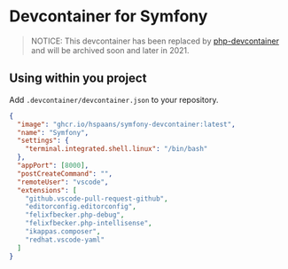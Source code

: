 # Devcontainer for Symfony

> NOTICE: This devcontainer has been replaced by [php-devcontainer](https://github.com/hspaans/php-devcontainer) and will be archived soon and later in 2021.

## Using within you project

Add `.devcontainer/devcontainer.json` to your repository.

```json
{
  "image": "ghcr.io/hspaans/symfony-devcontainer:latest",
  "name": "Symfony",
  "settings": {
    "terminal.integrated.shell.linux": "/bin/bash"
  },
  "appPort": [8000],
  "postCreateCommand": "",
  "remoteUser": "vscode",
  "extensions": [
    "github.vscode-pull-request-github",
    "editorconfig.editorconfig",
    "felixfbecker.php-debug",
    "felixfbecker.php-intellisense",
    "ikappas.composer",
    "redhat.vscode-yaml"
  ]
}
```
